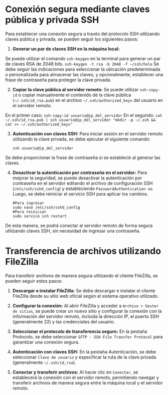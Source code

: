 # Conexión segura mediante claves pública y privada SSH

Para establecer una conexión segura a través del protocolo SSH utilizando claves pública y privada, se pueden seguir los siguientes pasos:

1. **Generar un par de claves SSH en la máquina local:**

 Se puede utilizar el comando `ssh-keygen` en la terminal para generar un par de claves RSA de 2048 bits.
     ```
     ssh-keygen -t rsa -b 2048 -f ~/ssh/holo
     ```
 Se debe seguir las indicaciones para seleccionar la ubicación predeterminada o personalizada para almacenar las claves, y opcionalmente, establecer una frase de contraseña para proteger la clave privada.

2. **Copiar la clave pública al servidor remoto:**
 Se puede utilizar `ssh-copy-id` o copiar manualmente el contenido de la clave pública (`~/.ssh/id_rsa.pub`) en el archivo `~/.ssh/authorized_keys` del usuario en el servidor remoto.

 En el primer caso:
     ```
     ssh-copy-id usuario@ip_del_servidor
     ```
 En el segundo:
     ```
     cat ~/.ssh/id_rsa.pub | ssh usuario@ip_del_servidor "mkdir -p ~/.ssh && cat >> ~/.ssh/authorized_keys"
     ```

3. **Autenticación con claves SSH:**
 Para iniciar sesión en el servidor remoto utilizando la clave privada, se debe ejecutar el siguiente comando:
     ```
     ssh usuario@ip_del_servidor
     ```
 Se debe proporcionar la frase de contraseña si se estableció al generar las claves.

4. **Desactivar la autenticación por contraseña en el servidor:**
 Para mejorar la seguridad, se puede desactivar la autenticación por contraseña en el servidor editando el archivo de configuración SSH (`/etc/ssh/sshd_config`) y estableciendo `PasswordAuthentication no`. Luego, se debe reiniciar el servicio SSH para aplicar los cambios.
     ```
     #Para ingresar
     sudo nano /etc/ssh/sshd_config 
     #Para reiniciar
     sudo service ssh restart
     ```

De esta manera, se podrá conectar al servidor remoto de forma segura utilizando claves SSH, sin necesidad de ingresar una contraseña.

# Transferencia de archivos utilizando FileZilla

Para transferir archivos de manera segura utilizando el cliente FileZilla, se pueden seguir estos pasos:

1. **Descargar e instalar FileZilla:**
 Se debe descargar e instalar el cliente FileZilla desde su sitio web oficial según el sistema operativo utilizado.

2. **Configurar la conexión:**
 Al abrir FileZilla y acceder a `Archivo > Gestor de sitios`, se puede crear un nuevo sitio y configurar la conexión con la información del servidor remoto, incluida la dirección IP, el puerto SSH (generalmente 22) y las credenciales del usuario.

3. **Seleccionar el protocolo de transferencia seguro:**
 En la pestaña Protocolo, se debe seleccionar `SFTP - SSH File Transfer Protocol` para garantizar una conexión segura.

4. **Autenticación con claves SSH:**
 En la pestaña Autenticación, se debe seleccionar `Clave de usuario` y especificar la ruta de la clave privada (generalmente `~/.ssh/id_rsa`).

5. **Conectar y transferir archivos:**
 Al hacer clic en `Conectar`, se establecerá la conexión con el servidor remoto, permitiendo navegar y transferir archivos de manera segura entre la máquina local y el servidor remoto.

